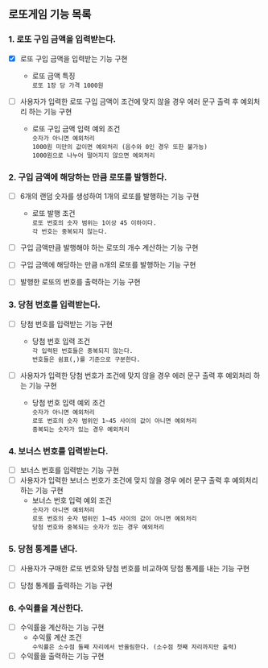 ## 로또게임 기능 목록


### 1. 로또 구입 금액을 입력받는다.
- [X] 로또 구입 금액을 입력받는 기능 구현
  - 로또 금액 특징
    <br>`로또 1장 당 가격 1000원`
    
- [ ] 사용자가 입력한 로또 구입 금액이 조건에 맞지 않을 경우 에러 문구 출력 후 예외처리 하는 기능 구현
  - 로또 구입 금액 입력 예외 조건
    <br>`숫자가 아니면 예외처리`
    <br>`1000원 미만의 값이면 예외처리 (음수와 0인 경우 또한 불가능)`
    <br>`1000원으로 나누어 떨어지지 않으면 예외처리`


### 2. 구입 금액에 해당하는 만큼 로또를 발행한다.
  - [ ] 6개의 랜덤 숫자를 생성하여 1개의 로또를 발행하는 기능 구현
    - 로또 발행 조건
    <br>`로또 번호의 숫자 범위는 1이상 45 이하이다.`
    <br>`각 번호는 중복되지 않는다.`

  - [ ] 구입 금액만큼 발행해야 하는 로또의 개수 계산하는 기능 구현
  - [ ] 구입 금액에 해당하는 만큼 n개의 로또를 발행하는 기능 구현
  - [ ] 발행한 로또의 번호를 출력하는 기능 구현


### 3. 당첨 번호를 입력받는다.
  - [ ] 당첨 번호를 입력받는 기능 구현
    - 당첨 번호 입력 조건
    <br> `각 입력된 번호들은 중복되지 않는다.`
    <br> `번호들은 쉼표(,)를 기준으로 구분한다.`

  - [ ] 사용자가 입력한 당첨 번호가 조건에 맞지 않을 경우 에러 문구 출력 후 예외처리 하는 기능 구현
    - 당첨 번호 입력 예외 조건
    <br> `숫자가 아니면 예외처리`
    <br> `로또 번호의 숫자 범위인 1~45 사이의 값이 아니면 예외처리`
    <br> `중복되는 숫자가 있는 경우 예외처리`
  

### 4. 보너스 번호를 입력받는다.
  - [ ] 보너스 번호를 입력받는 기능 구현
  - [ ] 사용자가 입력한 보너스 번호가 조건에 맞지 않을 경우 에러 문구 출력 후 예외처리 하는 기능 구현
    - 보너스 번호 입력 예외 조건
    <br> `숫자가 아니면 예외처리`
    <br> `로또 번호의 숫자 범위인 1~45 사이의 값이 아니면 예외처리`
    <br> `당첨 번호와 중복되는 숫자가 있는 경우 예외처리`


### 5. 당첨 통계를 낸다.
  - [ ] 사용자가 구매한 로또 번호와 당첨 번호를 비교하여 당첨 통계를 내는 기능 구현
  - [ ] 당첨 통계를 출력하는 기능 구현


### 6. 수익률을 계산한다.
  - [ ] 수익률을 계산하는 기능 구현
    - 수익률 계산 조건
    <br> `수익률은 소수점 둘째 자리에서 반올림한다. (소수점 첫째 자리까지만 출력)`
  - [ ] 수익률을 출력하는 기능 구현
